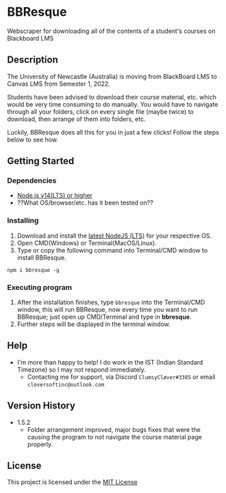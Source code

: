 # BBResque
[//]: # (Simple overview of use/purpose.)

Webscraper for downloading all of the contents of a student's courses on Blackboard LMS

## Description
[//]: # (An in-depth paragraph about your project and overview of use.)

The University of Newcastle (Australia) is moving from BlackBoard LMS to Canvas LMS from Semester 1, 2022. 

Students have been advised to download their course material, etc. which would be very time consuming to do manually. You would have to navigate through all your folders, click on every single file (maybe twice) to download, then arrange of them into folders, etc.

Luckily, BBResque does all this for you in just a few clicks! Follow the steps below to see how.

## Getting Started

### Dependencies
[//]: # (Describe any prerequisites, libraries, OS version, etc., needed before installing program e.g. Windows 10)

* [Node.js v14(LTS) or higher](https://nodejs.org/en/download/ "Node.js downloads")
* ??What OS/browser/etc. has it been tested on??

### Installing
[//]: # (How/where to download your program, any modifications needed to be made to files/folders)

1) Download and install the [latest NodeJS (LTS)](https://nodejs.org/en/download/ "Node.js downloads") for your respective OS.
2) Open CMD(Windows) or Terminal(MacOS/Linux).
3) Type or copy the following command into Terminal/CMD window to install BBResque.
```
npm i bbresque -g
```

### Executing program
[//]: # (How to run the program, step-by-step bullets)

1) After the installation finishes, type ```bbresque``` into the Terminal/CMD window, this will run BBResque, now every time you want to run BBResque; just open up CMD/Terminal and type in **bbresque**.
2) Further steps will be displayed in the terminal window.

## Help

- I'm more than happy to help! I do work in the IST (Indian Standard Timezone) so I may not respond immediately. 
    - Contacting me for support, via Discord ```ClumsyCløver#3385``` or email ```cloversoftinc@outlook.com ```

## Version History
* 1.5.2 
    * Folder arrangement improved, major bugs fixes that were the causing the program to not navigate the course material page properly.

## License

This project is licensed under the [MIT License](/LICENSE)
